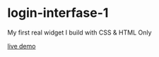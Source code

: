 # login-interfase-1
My first real widget I build with CSS &amp; HTML Only

[live demo](https://noamangg.github.io/login-interfase-1/)
